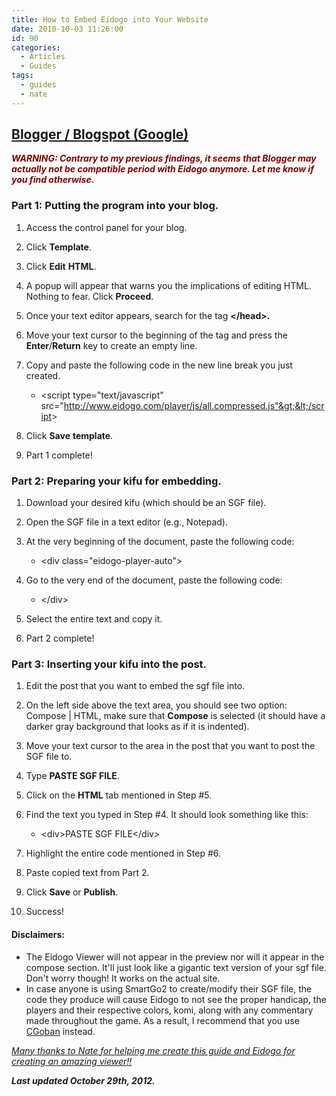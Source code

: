 ```yaml
---
title: How to Embed Eidogo into Your Website
date: 2010-10-03 11:26:00
id: 90
categories:
  - Articles
  - Guides
tags:
  - guides
  - nate
---
```


## <span style="text-decoration: underline;">Blogger / Blogspot (Google)</span>

**<span style="color: #800000;">_WARNING: Contrary to my previous findings, it seems that Blogger may actually not be compatible period with Eidogo anymore. Let me know if you find otherwise._</span>**

### Part 1: Putting the program into your blog.

1.  Access the control panel for your blog.
2.  Click **Template**.
3.  Click **Edit** **HTML**.
4.  A popup will appear that warns you the implications of editing HTML. Nothing to fear. Click **Proceed**.
5.  Once your text editor appears, search for the tag **&lt;/head&gt;.**
6.  Move your text cursor to the beginning of the tag and press the **Enter**/**Return** key to create an empty line.
7.  Copy and paste the following code in the new line break you just created.

    *   &lt;script type="text/javascript" src="http://www.eidogo.com/player/js/all.compressed.js"&gt;&lt;/script&gt;

8.  Click **Save** **template**.
9.  Part 1 complete!

### Part 2: Preparing your kifu for embedding.

1.  Download your desired kifu (which should be an SGF file).
2.  Open the SGF file in a text editor (e.g., Notepad).
3.  At the very beginning of the document, paste the following code:

    *   &lt;div class="eidogo-player-auto"&gt;

4.  Go to the very end of the document, paste the following code:

    *   &lt;/div&gt;

5.  Select the entire text and copy it.
6.  Part 2 complete!

### Part 3: Inserting your kifu into the post.

1.  Edit the post that you want to embed the sgf file into.
2.  On the left side above the text area, you should see two option: Compose | HTML, make sure that **Compose** is selected (it should have a darker gray background that looks as if it is indented).
3.  Move your text cursor to the area in the post that you want to post the SGF file to.
4.  Type **PASTE SGF FILE**.
5.  Click on the **HTML** tab mentioned in Step #5.
6.  Find the text you typed in Step #4\. It should look something like this:

    *   &lt;div&gt;PASTE SGF FILE&lt;/div&gt;

7.  Highlight the entire code mentioned in Step #6.
8.  Paste copied text from Part 2.
9.  Click **Save** or **Publish**.
10.  Success!

#### Disclaimers:

*   The Eidogo Viewer will not appear in the preview nor will it appear in the compose section. It'll just look like a gigantic text version of your sgf file. Don't worry though! It works on the actual site.
*   In case anyone is using SmartGo2 to create/modify their SGF file, the code they produce will cause Eidogo to not see the proper handicap, the players and their respective colors, komi, along with any commentary made throughout the game. As a result, I recommend that you use [CGoban](http://www.gokgs.com/download.jsp) instead.

<span style="text-decoration: underline;">_Many thanks to Nate for helping me create this guide and Eidogo for creating an amazing viewer!!_</span>

**_Last updated October 29th, 2012._**
